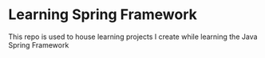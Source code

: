 # Learning Spring Framework
This repo is used to house learning projects I create while learning the Java Spring Framework

